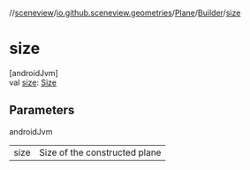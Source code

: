 //[sceneview](../../../../index.md)/[io.github.sceneview.geometries](../../index.md)/[Plane](../index.md)/[Builder](index.md)/[size](size.md)

# size

[androidJvm]\
val [size](size.md): [Size](../../../io.github.sceneview.math/index.md#1872733609%2FClasslikes%2F-1571379623)

## Parameters

androidJvm

| | |
|---|---|
| size | Size of the constructed plane |
